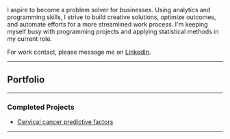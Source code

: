 I aspire to become a problem solver for businesses. Using analytics and programming skills, I strive to build creative solutions, optimize outcomes, and automate efforts for a more streamlined work process. I'm keeping myself busy with programming projects and applying statistical methods in my current role.

For work contact, please message me on [LinkedIn](https://www.linkedin.com/in/maiqha/). 

---

## Portfolio

---

### Completed Projects

- [Cervical cancer predictive factors](http://maiqha.github.io/cervical-cancer-factors-with-R/)

---
